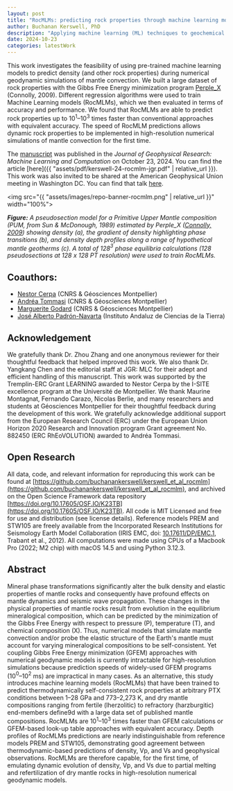 ```yaml
---
layout: post
title: "RocMLMs: predicting rock properties through machine learning models"
author: Buchanan Kerswell, PhD
description: "Applying machine learning (ML) techniques to geochemical and thermodynamic datasets to increase efficiency of predicting rock properties in geodynamic numerical simulations"
date: 2024-10-23
categories: latestWork
---
```


This work investigates the feasibility of using pre-trained machine learning models to predict density (and other rock properties) during numerical geodynamic simulations of mantle convection. We built a large dataset of rock properties with the Gibbs Free Energy minimization program [Perple_X](https://www.perplex.ethz.ch) (Connolly, 2009). Different regression algorithms were used to train Machine Learning models (RocMLMs), which we then evaluated in terms of accuracy and performance. We found that RocMLMs are able to predict rock properties up to 10$^1$–10$^3$ times faster than conventional approaches with equivalent accuracy. The speed of RocMLM predictions allows dynamic rock properties to be implemented in high-resolution numerical simulations of mantle convection for the first time.

The [manuscript](https://agupubs.onlinelibrary.wiley.com/doi/full/10.1029/2024JH000264) was published in the *Journal of Geophysical Research: Machine Learning and Computation* on October 23, 2024. You can find the article [here]({{ "assets/pdf/kerswell-24-rocmlm-jgr.pdf" | relative_url }}). This work was also invited to be shared at the American Geophysical Union meeting in Washington DC. You can find that talk [here](https://youtu.be/FX4KjGFwSy4).

<img src="{{ "assets/images/repo-banner-rocmlm.png" | relative_url }}" width="100%">

***Figure:*** *A pseudosection model for a Primitive Upper Mantle composition (PUM, from Sun & McDonough, 1989) estimated by Perple_X ([Connolly, 2009](https://agupubs.onlinelibrary.wiley.com/doi/abs/10.1029/2009GC002540)) showing density (a), the gradient of density highlighting phase transitions (b), and density depth profiles along a range of hypothetical mantle geotherms (c). A total of 128$^3$ phase equilibria calculations (128 pseudosections at 128 x 128 PT resolution) were used to train RocMLMs.*

## Coauthors:

- [Nestor Cerpa](https://scholar.google.com/citations?user=D0kBGqcAAAAJ&hl=en&oi=ao) (CNRS & Géosciences Montpellier)
- [Andréa Tommasi](https://scholar.google.com/citations?user=4ibXyDwAAAAJ&hl=en) (CNRS & Géosciences Montpellier)
- [Marguerite Godard](https://scholar.google.com/citations?user=rhF-80oAAAAJ&hl=en&oi=ao) (CNRS & Géosciences Montpellier)
- [José Alberto Padrón-Navarta](https://scholar.google.com/citations?user=5x5JgpIAAAAJ&hl=en&oi=ao) (Instituto Andaluz de Ciencias de la Tierra)

## Acknowledgement

We gratefully thank Dr. Zhou Zhang and one anonymous reviewer for their thoughtful feedback that helped improved this work. We also thank Dr. Yangkang Chen and the editorial staff at JGR: MLC for their adept and efficient handling of this manuscript. This work was supported by the Tremplin-ERC Grant LEARNING awarded to Nestor Cerpa by the I-SITE excellence program at the Université de Montpellier. We thank Maurine Montagnat, Fernando Carazo, Nicolas Berlie, and many researchers and students at Géosciences Montpellier for their thoughtful feedback during the development of this work. We gratefully acknowledge additional support from the European Research Council (ERC) under the European Union Horizon 2020 Research and Innovation program Grant agreement No. 882450 (ERC RhEoVOLUTION) awarded to Andréa Tommasi.

## Open Research

All data, code, and relevant information for reproducing this work can be found at [https://github.com/buchanankerswell/kerswell_et_al_rocmlm](https://github.com/buchanankerswell/kerswell_et_al_rocmlm), and archived on the Open Science Framework data repository [https://doi.org/10.17605/OSF.IO/K23TB](https://doi.org/10.17605/OSF.IO/K23TB). All code is MIT Licensed and free for use and distribution (see license details). Reference models PREM and STW105 are freely available from the Incorporated Research Institutions for Seismology Earth Model Collaboration (IRIS EMC, doi: [10.17611/DP/EMC.1](https://doi.org/10.17611/DP/EMC.1), Trabant et al., 2012). All computations were made using CPUs of a Macbook Pro (2022; M2 chip) with macOS 14.5 and using Python 3.12.3.

## Abstract

Mineral phase transformations significantly alter the bulk density and elastic properties of mantle rocks and consequently have profound effects on mantle dynamics and seismic wave propagation. These changes in the physical properties of mantle rocks result from evolution in the equilibrium mineralogical composition, which can be predicted by the minimization of the Gibbs Free Energy with respect to pressure (P), temperature (T), and chemical composition (X). Thus, numerical models that simulate mantle convection and/or probe the elastic structure of the Earth's mantle must account for varying mineralogical compositions to be self-consistent. Yet coupling Gibbs Free Energy minimization (GFEM) approaches with numerical geodynamic models is currently intractable for high-resolution simulations because prediction speeds of widely-used GFEM programs (10$^0$–10$^2$ ms) are impractical in many cases. As an alternative, this study introduces machine learning models (RocMLMs) that have been trained to predict thermodynamically self-consistent rock properties at arbitrary PTX conditions between 1–28 GPa and 773–2,273 K, and dry mantle compositions ranging from fertile (lherzolitic) to refractory (harzburgitic) end-members define9d with a large data set of published mantle compositions. RocMLMs are 10$^1$–10$^3$ times faster than GFEM calculations or GFEM-based look-up table approaches with equivalent accuracy. Depth profiles of RocMLMs predictions are nearly indistinguishable from reference models PREM and STW105, demonstrating good agreement between thermodynamic-based predictions of density, Vp, and Vs and geophysical observations. RocMLMs are therefore capable, for the first time, of emulating dynamic evolution of density, Vp, and Vs due to partial melting and refertilization of dry mantle rocks in high-resolution numerical geodynamic models.
